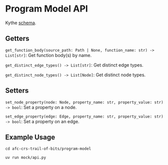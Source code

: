 # Program Model API

Kythe [schema](https://kythe.io/docs/schema/).

## Getters

`get_function_body(source_path: Path | None, function_name: str) -> List[str]`: Get function body(s) by name.

`get_distinct_edge_types() -> List[str]`: Get distinct edge types.

`get_distinct_node_types() -> List[Node]`: Get distinct node types.

## Setters

`set_node_property(node: Node, property_name: str, property_value: str) -> bool`: Set a property on a node.

`set_edge_property(edge: Edge, property_name: str, property_value: str) -> bool`: Set a property on an edge.

## Example Usage

```shell
cd afc-crs-trail-of-bits/program-model

uv run mock/api.py
```
